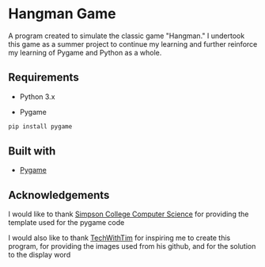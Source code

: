 # Hangman Game

A program created to simulate the classic game "Hangman." I undertook this game as a summer project to continue my learning and further reinforce my learning of Pygame and Python as a whole.

## Requirements

- Python 3.x

- Pygame

``` bash
pip install pygame
```

## Built with

- [Pygame](https://www.pygame.org/docs/)

## Acknowledgements

I would like to thank [Simpson College Computer Science](http://programarcadegames.com/python_examples/f.php?file=pygame_base_template.py) for providing the template used for the pygame code

I would also like to thank [TechWithTim](https://www.youtube.com/channel/UC4JX40jDee_tINbkjycV4Sg) for inspiring me to create this program, for providing the images used from his github, and for the solution to the display word